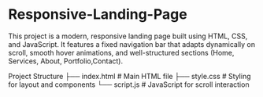 # Responsive-Landing-Page
This project is a modern, responsive landing page built using HTML, CSS, and JavaScript. It features a fixed navigation bar that adapts dynamically on scroll, smooth hover animations, and well-structured sections (Home, Services, About, Portfolio,Contact).

Project Structure
├── index.html       # Main HTML file
├── style.css        # Styling for layout and components
└── script.js        # JavaScript for scroll interaction
